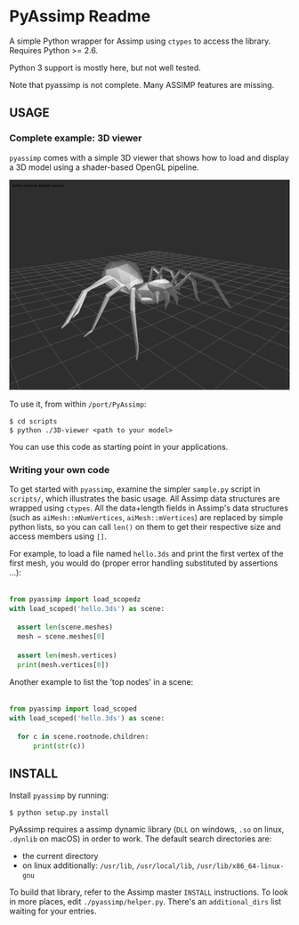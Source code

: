 PyAssimp Readme
===============

A simple Python wrapper for Assimp using `ctypes` to access the library.
Requires Python >= 2.6.

Python 3 support is mostly here, but not well tested.

Note that pyassimp is not complete. Many ASSIMP features are missing.

USAGE
-----

### Complete example: 3D viewer

`pyassimp` comes with a simple 3D viewer that shows how to load and display a 3D
model using a shader-based OpenGL pipeline.

![Screenshot](3d_viewer_screenshot.png)

To use it, from within `/port/PyAssimp`:

```console
$ cd scripts
$ python ./3D-viewer <path to your model>
```

You can use this code as starting point in your applications.

### Writing your own code

To get started with `pyassimp`, examine the simpler `sample.py` script in `scripts/`,
which illustrates the basic usage. All Assimp data structures are wrapped using
`ctypes`. All the data+length fields in Assimp's data structures (such as
`aiMesh::mNumVertices`, `aiMesh::mVertices`) are replaced by simple python
lists, so you can call `len()` on them to get their respective size and access
members using `[]`.

For example, to load a file named `hello.3ds` and print the first
vertex of the first mesh, you would do (proper error handling
substituted by assertions ...):

```python

from pyassimp import load_scopedz
with load_scoped('hello.3ds') as scene:

  assert len(scene.meshes)
  mesh = scene.meshes[0]

  assert len(mesh.vertices)
  print(mesh.vertices[0])

```

Another example to list the 'top nodes' in a
scene:

```python

from pyassimp import load_scoped
with load_scoped('hello.3ds') as scene:

  for c in scene.rootnode.children:
      print(str(c))

```

INSTALL
-------

Install `pyassimp` by running:

```console
$ python setup.py install
```

PyAssimp requires a assimp dynamic library (`DLL` on windows,
`.so` on linux, `.dynlib` on macOS) in order to work. The default search directories are:
  - the current directory
  - on linux additionally: `/usr/lib`, `/usr/local/lib`,
    `/usr/lib/x86_64-linux-gnu`

To build that library, refer to the Assimp master `INSTALL`
instructions. To look in more places, edit `./pyassimp/helper.py`.
There's an `additional_dirs` list waiting for your entries.
